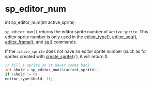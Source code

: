 # sp_editor_num

<Prototype>int sp_editor_num(int active_sprite)</Prototype>

`sp_editor_num()` returns the editor sprite number of `active_sprite`. This editor sprite number is only used in the [editor_type()](./editor-type.md), [editor_seq()](./editor-seq.md), [editor_frame()](./editor-frame.md), and [sp()](./sp.md) commands.

If the `active_sprite` does not have an editor sprite number (such as for sprites created with [create_sprite()](./create-sprite.md)`), it will return 0.

```c
// kill a sprite so it never comes back
int &hold = sp_editor_num(&current_sprite);
if (&hold != 0)
editor_type(&hold, 1);
```
